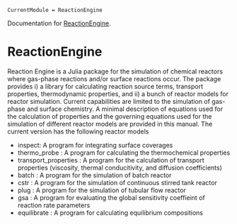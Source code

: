 
```@meta
CurrentModule = ReactionEngine
```
Documentation for [ReactionEngine](https://github.com/vinodjanardhanan/ReactionEngine.jl).

# ReactionEngine
Reaction Engine is a Julia package for the simulation of chemical reactors where gas-phase reactions and/or surface reactions occur. The package provides i) a library for calculating reaction source terms, transport properties, thermodynamic properties, and ii) a bunch of  reactor models for reactor simulation. Current capabilities are limited to the simulation of gas-phase and surface chemistry. A minimal description of equations used for the calculation of properties and the governing equations used for the simulation of different reactor models are provided in this manual. The current version has the following reactor models

- inspect: A program for integrating surface coverages
- thermo_probe : A program for calculating the thermochemical properties 
- transport_properties : A program for the calculation of transport properties (viscosity, thermal conducitivity, and diffusion coefficients)
- batch : A program for the simulation of batch reactor
- cstr : A program for the simulation of continuous stirred tank reactor
- plug : A program for the simulation of tubular flow reactor 
- gsa : A program for evaluating the global sensitivity coeffieint of reaction rate parameters
- equilibrate : A program for calculating equilibrium compositions